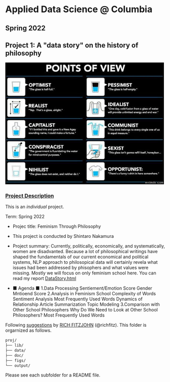 # Applied Data Science @ Columbia
## Spring 2022
## Project 1: A "data story" on the history of philosophy

<img src="figs/100126-the-glass.jpeg" width="500">

### [Project Description](doc/)
This is an *individual* project. 

Term: Spring 2022

+ Projec title: Feminism Through Philosophy
+ This project is conducted by Shintaro Nakamura

+ Project summary: Currently, politically, economically, and systematically, women are disadvanted. Because a lot of philosophical writings have shaped the fundamentals of our current economical and political systems, NLP approach to philosopical data will certainly revela what issues had been addressed by phisophers and what values were missing. Mostly we will focus on only feminism school here. You can read my report [DataStory.html](doc/)

+ ■ Agenda ■
1.Data Processing
Sentiement/Emotion Score
Gender Mntioend Score
2.Analysis in Feminism School
Complexity of Words
Sentiment Analysis
Most Frequently Used Words
Dynamics of Relationship
Article Summarization
Topic Modeling
3.Comparison with Other School Philosophers
Why Do We Need to Look at Other School Philosophers?
Most Frequently Used Words


Following [suggestions](http://nicercode.github.io/blog/2013-04-05-projects/) by [RICH FITZJOHN](http://nicercode.github.io/about/#Team) (@richfitz). This folder is orgarnized as follows.

```
proj/
├── lib/
├── data/
├── doc/
├── figs/
└── output/
```

Please see each subfolder for a README file.
